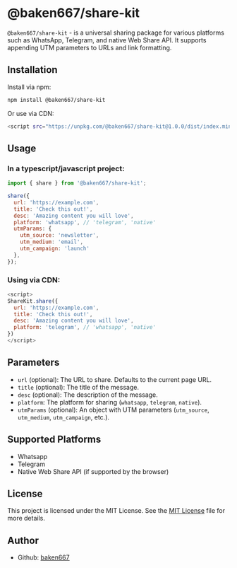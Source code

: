 # @baken667/share-kit

`@baken667/share-kit` - is a universal sharing package for various platforms such as WhatsApp, Telegram, and native Web Share API. It supports appending UTM parameters to URLs and link formatting.

## Installation

Install via npm:

```bash
npm install @baken667/share-kit
```

Or use via CDN:

```bash
<script src="https://unpkg.com/@baken667/share-kit@1.0.0/dist/index.min.js"></script>
```

## Usage

### In a typescript/javascript project:

```javascript
import { share } from '@baken667/share-kit';

share({
  url: 'https://example.com',
  title: 'Check this out!',
  desc: 'Amazing content you will love',
  platform: 'whatsapp', // 'telegram', 'native'
  utmParams: {
    utm_source: 'newsletter',
    utm_medium: 'email',
    utm_campaign: 'launch'
  },
});
```

### Using via CDN:

```javascript
<script>
ShareKit.share({
  url: 'https://example.com',
  title: 'Check this out!',
  desc: 'Amazing content you will love',
  platform: 'telegram', // 'whatsapp', 'native'
})
</script>
```

## Parameters

- `url` (optional): The URL to share. Defaults to the current page URL.
- `title` (optional): The title of the message.
- `desc` (optional): The description of the message.
- `platform`: The platform for sharing (`whatsapp`, `telegram`, `native`).
- `utmParams` (optional): An object with UTM parameters (`utm_source`, `utm_medium`, `utm_campaign`, etc.).

## Supported Platforms

- Whatsapp
- Telegram
- Native Web Share API (if supported by the browser)

## License
This project is licensed under the MIT License. See the [MIT License](./LICENSE) file for more details.

## Author

- Github: [baken667](https://github.com/baken667)